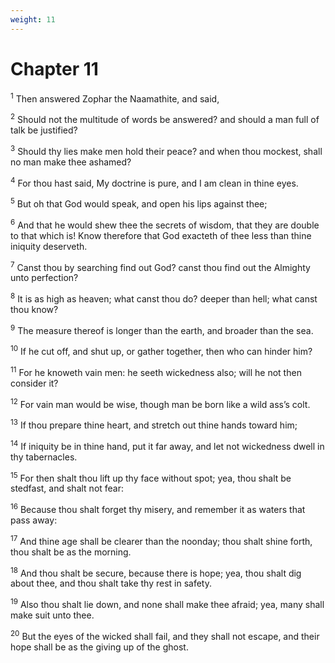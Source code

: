 ```yaml
---
weight: 11
---
```


# Chapter 11

<sup>1</sup> Then answered Zophar the Naamathite, and said, 

<sup>2</sup> Should not the multitude of words be answered? and should a man full of talk be justified? 

<sup>3</sup> Should thy lies make men hold their peace? and when thou mockest, shall no man make thee ashamed? 

<sup>4</sup> For thou hast said, My doctrine is pure, and I am clean in thine eyes. 

<sup>5</sup> But oh that God would speak, and open his lips against thee; 

<sup>6</sup> And that he would shew thee the secrets of wisdom, that they are double to that which is! Know therefore that God exacteth of thee less than thine iniquity deserveth. 

<sup>7</sup> Canst thou by searching find out God? canst thou find out the Almighty unto perfection? 

<sup>8</sup> It is as high as heaven; what canst thou do? deeper than hell; what canst thou know? 

<sup>9</sup> The measure thereof is longer than the earth, and broader than the sea. 

<sup>10</sup> If he cut off, and shut up, or gather together, then who can hinder him? 

<sup>11</sup> For he knoweth vain men: he seeth wickedness also; will he not then consider it? 

<sup>12</sup> For vain man would be wise, though man be born like a wild ass’s colt. 

<sup>13</sup> If thou prepare thine heart, and stretch out thine hands toward him; 

<sup>14</sup> If iniquity be in thine hand, put it far away, and let not wickedness dwell in thy tabernacles. 

<sup>15</sup> For then shalt thou lift up thy face without spot; yea, thou shalt be stedfast, and shalt not fear: 

<sup>16</sup> Because thou shalt forget thy misery, and remember it as waters that pass away: 

<sup>17</sup> And thine age shall be clearer than the noonday; thou shalt shine forth, thou shalt be as the morning. 

<sup>18</sup> And thou shalt be secure, because there is hope; yea, thou shalt dig about thee, and thou shalt take thy rest in safety. 

<sup>19</sup> Also thou shalt lie down, and none shall make thee afraid; yea, many shall make suit unto thee. 

<sup>20</sup> But the eyes of the wicked shall fail, and they shall not escape, and their hope shall be as the giving up of the ghost. 


